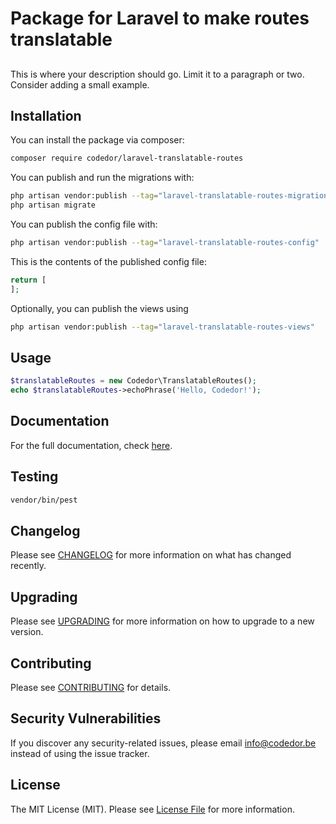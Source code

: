 # Package for Laravel to make routes translatable

## 

This is where your description should go. Limit it to a paragraph or two. Consider adding a small example.

## Installation

You can install the package via composer:

```bash
composer require codedor/laravel-translatable-routes
```

You can publish and run the migrations with:

```bash
php artisan vendor:publish --tag="laravel-translatable-routes-migrations"
php artisan migrate
```

You can publish the config file with:

```bash
php artisan vendor:publish --tag="laravel-translatable-routes-config"
```

This is the contents of the published config file:

```php
return [
];
```

Optionally, you can publish the views using

```bash
php artisan vendor:publish --tag="laravel-translatable-routes-views"
```

## Usage

```php
$translatableRoutes = new Codedor\TranslatableRoutes();
echo $translatableRoutes->echoPhrase('Hello, Codedor!');
```

## Documentation

For the full documentation, check [here](./docs/index.md).

## Testing

```bash
vendor/bin/pest
```

## Changelog

Please see [CHANGELOG](CHANGELOG.md) for more information on what has changed recently.

## Upgrading

Please see [UPGRADING](UPGRADING.md) for more information on how to upgrade to a new version.

## Contributing

Please see [CONTRIBUTING](CONTRIBUTING.md) for details.

## Security Vulnerabilities

If you discover any security-related issues, please email info@codedor.be instead of using the issue tracker.

## License

The MIT License (MIT). Please see [License File](LICENSE.md) for more information.
